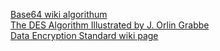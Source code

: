 [Base64 wiki algorithum](https://en.wikibooks.org/wiki/Algorithm_Implementation/Miscellaneous/Base64)\
[The DES Algorithm Illustrated by J. Orlin Grabbe](http://page.math.tu-berlin.de/~kant/teaching/hess/krypto-ws2006/des.htm)\
[Data Encryption Standard wiki page](https://en.wikipedia.org/wiki/Data_Encryption_Standard)
